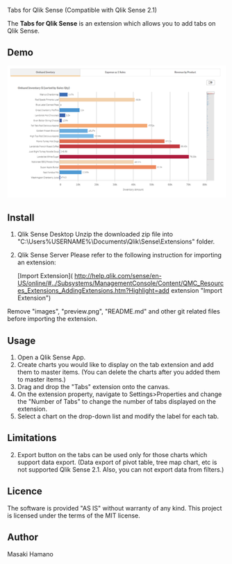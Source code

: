 Tabs for Qlik Sense (Compatible with Qlik Sense 2.1)

The **Tabs for Qlik Sense** is an extension which allows you to add tabs on Qlik Sense.

## Demo

![Alt text](./images/Demo.png)

## Install
1. Qlik Sense Desktop
Unzip the downloaded zip file into "C:\Users\%USERNAME%\Documents\Qlik\Sense\Extensions\" folder.

2. Qlik Sense Server
Please refer to the following instruction for importing an extension:

	[Import Extension]( http://help.qlik.com/sense/en-US/online/#../Subsystems/ManagementConsole/Content/QMC_Resources_Extensions_AddingExtensions.htm?Highlight=add extension "Import Extension")

Remove "images", "preview.png", "README.md" and other git related files before importing the extension.

## Usage
1. Open a Qlik Sense App.
2. Create charts you would like to display on the tab extension and add them to master items. (You can delete the charts after you added them to master items.)
3. Drag and drop the "Tabs" extension onto the canvas.
4. On the extension property, navigate to Settings>Properties and change the "Number of Tabs" to change the number of tabs displayed on the extension.
5. Select a chart on the drop-down list and modify the label for each tab.

## Limitations
2. Export button on the tabs can be used only for those charts which support data export. (Data export of pivot table, tree map chart, etc is not supported Qlik Sense 2.1. Also, you can not export data from filters.)

## Licence
The software is provided "AS IS" without warranty of any kind. This project is licensed under the terms of the MIT license.

## Author
Masaki Hamano

